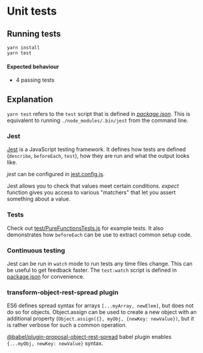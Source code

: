 # Unit tests

## Running tests

```
yarn install
yarn test
```

#### Expected behaviour

- 4 passing tests

## Explanation

`yarn test` refers to the `test` script that is defined in
[_package.json_](https://github.com/urmastalimaa/interactive-frontend-development/tree/master/lecture_1/package.json#L34).
This is equivalent to running `./node_modules/.bin/jest` from the command
line.

### Jest

[Jest][0] is a JavaScript testing framework. It defines how tests are defined (`describe`,
`beforeEach`, `test`), how they are run and what the output looks like.

_jest_ can be configured in
[jest.config.js](https://github.com/urmastalimaa/interactive-frontend-development/tree/master/lecture_1/jest.config.js).

Jest allows you to check that values meet certain conditions.
_expect_ function gives you access to various "matchers" that let you assert something about a value.

### Tests

Check out
[test/PureFunctionsTests.js](https://github.com/urmastalimaa/interactive-frontend-development/tree/master/lecture_1/test/PureFunctionsTest.js)
for example tests. It also demonstrates how `beforeEach` can be use to extract
common setup code.

### Continuous testing

Jest can be run in `watch` mode to run tests any time files change. This can
be useful to get feedback faster. The `test:watch` script is defined in
[package.json](https://github.com/urmastalimaa/interactive-frontend-development/tree/master/lecture_1/package.json)
for convenience.

### transform-object-rest-spread plugin

ES6 defines spread syntax for arrays `[...myArray, newElem]`, but does not do
so for objects. Object.assign can be used to create a new object with an
additional property (`Object.assign({}, myObj, {newKey: newValue})`, but it is
rather verbose for such a common operation.

[@babel/plugin-proposal-object-rest-spread][2] babel plugin enables `{...myObj, newKey: newValue}` syntax.

[0]: https://jestjs.io/
[2]: https://babeljs.io/docs/plugins/transform-object-rest-spread/
